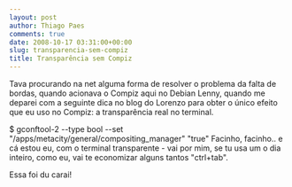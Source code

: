 ```yaml
---
layout: post
author: Thiago Paes
comments: true
date: 2008-10-17 03:31:00+00:00
slug: transparencia-sem-compiz
title: Transparência sem Compiz
---
```


Tava procurando na net alguma forma de resolver o problema da falta de bordas, quando acionava o Compiz aqui no Debian Lenny, quando me deparei com a seguinte dica no blog do Lorenzo para obter o único efeito que eu uso no Compiz: a transparência real no terminal.

$  gconftool-2 --type bool --set "/apps/metacity/general/compositing_manager" "true"
Facinho, facinho.. e cá estou eu, com o terminal transparente - vai por mim, se tu usa um o dia inteiro, como eu, vai te economizar alguns tantos "ctrl+tab".

Essa foi du carai!
